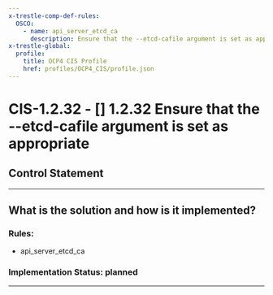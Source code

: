 ```yaml
---
x-trestle-comp-def-rules:
  OSCO:
    - name: api_server_etcd_ca
      description: Ensure that the --etcd-cafile argument is set as appropriate
x-trestle-global:
  profile:
    title: OCP4 CIS Profile
    href: profiles/OCP4_CIS/profile.json
---
```


# CIS-1.2.32 - \[\] 1.2.32 Ensure that the --etcd-cafile argument is set as appropriate

## Control Statement

______________________________________________________________________

## What is the solution and how is it implemented?

<!-- For implementation status enter one of: implemented, partial, planned, alternative, not-applicable -->

<!-- Note that the list of rules under ### Rules: is read-only and changes will not be captured after assembly to JSON -->

<!-- Add control implementation description here for control: CIS-1.2.32 -->

### Rules:

  - api_server_etcd_ca

### Implementation Status: planned

______________________________________________________________________
